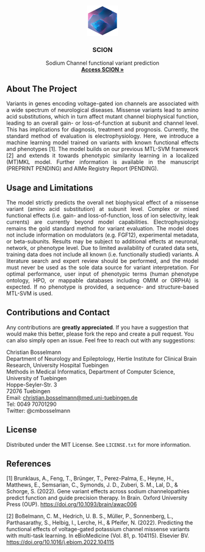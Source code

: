 <!-- PROJECT LOGO -->
<br />
<div align="center">
  <a href="https://github.com/christianbosselmann/SCION">
    <img src="app/www/logo.png" alt="Logo" width="80" height="80">
  </a>

  <h3 align="center">SCION</h3>

  <p align="center">
    Sodium Channel functional variant prediction
    <br />
    <a href="https://cbosselmann.shinyapps.io/SCION/"><strong>Access SCION »</strong></a>
    <br />
  </p>
</div>

<!-- ABOUT THE PROJECT -->
## About The Project
  
<p align="justify">Variants in genes encoding voltage-gated ion channels are associated with a wide spectrum of neurological diseases. Missense variants lead to amino acid substitutions, which in turn affect mutant channel biophysical function, leading to an overall gain- or loss-of-function at subunit and channel level. This has implications for diagnosis, treatment and prognosis. Currently, the standard method of evaluation is electrophysiology. Here, we introduce a machine learning model trained on variants with known functional effects and phenotypes [1]. The model builds on our previous MTL-SVM framework [2] and extends it towards phenotypic similarity learning in a localized (MT)MKL model. Further information is available in the manuscript (PREPRINT PENDING) and AIMe Registry Report (PENDING).</p>
  
<!-- USAGE EXAMPLES -->
## Usage and Limitations

<p align="justify">The model strictly predicts the overall net biophysical effect of a missense variant (amino acid substitution) at subunit level. Complex or mixed functional effects (i.e. gain- and loss-of-function, loss of ion selectivity, leak currents) are currently beyond model capabilities. Electrophysiology remains the gold standard method for variant evaluation. The model does not include information on modulators (e.g. FGF12), experimental metadata, or beta-subunits. Results may be subject to additional effects at neuronal, network, or phenotype level. Due to limited availability of curated data sets, training data does not include all known (i.e. functionally studied) variants. A literature search and expert review should be performed, and the model must never be used as the sole data source for variant interpretation. For optimal performance, user input of phenotypic terms (human phenotype ontology, HPO, or mappable databases including OMIM or ORPHA) is expected. If no phenotype is provided, a sequence- and structure-based MTL-SVM is used.</p>

<!-- CONTRIBUTING -->
## Contributions and Contact

Any contributions are **greatly appreciated**. If you have a suggestion that would make this better, please fork the repo and create a pull request. You can also simply open an issue. Feel free to reach out with any suggestions:

Christian Bosselmann<br />
Department of Neurology and Epileptology, Hertie Institute for Clinical Brain Research, University Hospital Tuebingen<br />
Methods in Medical Informatics, Department of Computer Science, University of Tuebingen<br />
Hoppe-Seyler-Str. 3<br />
72076 Tuebingen<br />
Email: christian.bosselmann@med.uni-tuebingen.de<br />
Tel: 0049 70701290<br />
Twitter: @cmbosselmann<br />

<!-- LICENSE -->
## License

Distributed under the MIT License. See `LICENSE.txt` for more information.

<!-- REFERENCES -->
## References

<a id="1">[1]</a>
Brunklaus, A., Feng, T., Brünger, T., Perez-Palma, E., Heyne, H., Matthews, E., Semsarian, C., Symonds, J. D., Zuberi, S. M., Lal, D., & Schorge, S. (2022). Gene variant effects across sodium channelopathies predict function and guide precision therapy. In Brain. Oxford University Press (OUP). https://doi.org/10.1093/brain/awac006

<a id="2">[2]</a>
Boßelmann, C. M., Hedrich, U. B. S., Müller, P., Sonnenberg, L., Parthasarathy, S., Helbig, I., Lerche, H., & Pfeifer, N. (2022). Predicting the functional effects of voltage-gated potassium channel missense variants with multi-task learning. In eBioMedicine (Vol. 81, p. 104115). Elsevier BV. https://doi.org/10.1016/j.ebiom.2022.104115
